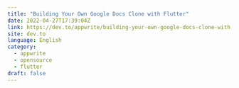 ```yaml
---
title: "Building Your Own Google Docs Clone with Flutter"
date: 2022-04-27T17:39:04Z
link: https://dev.to/appwrite/building-your-own-google-docs-clone-with-flutter-1fbm?utm_medium=RSS&utm_source=news.12bit.vn
site: dev.to
language: English
category:
  - appwrite
  - opensource
  - flutter
draft: false
---
```

